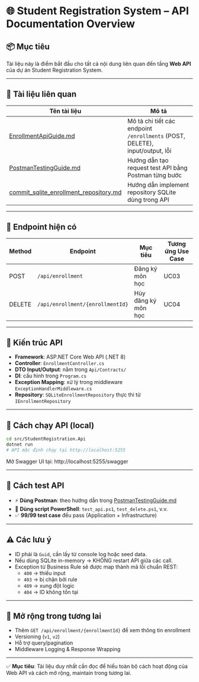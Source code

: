 # 🌐 Student Registration System – API Documentation Overview

## 📦 Mục tiêu

Tài liệu này là điểm bắt đầu cho tất cả nội dung liên quan đến tầng **Web API** của dự án Student Registration System.

---

## 📁 Tài liệu liên quan

| Tên tài liệu                      | Mô tả                                                                 |
|----------------------------------|----------------------------------------------------------------------|
| [EnrollmentApiGuide.md](EnrollmentApiGuide.md) | Mô tả chi tiết các endpoint `/enrollments` (POST, DELETE), input/output, lỗi |
| [PostmanTestingGuide.md](PostmanTestingGuide.md) | Hướng dẫn tạo request test API bằng Postman từng bước               |
| [commit_sqlite_enrollment_repository.md](../commit_sqlite_enrollment_repository.md) | Hướng dẫn implement repository SQLite dùng trong API                |

---

## 🔧 Endpoint hiện có

| Method | Endpoint                     | Mục tiêu                     | Tương ứng Use Case |
|--------|------------------------------|------------------------------|---------------------|
| POST   | `/api/enrollment`            | Đăng ký môn học              | UC03                |
| DELETE | `/api/enrollment/{enrollmentId}`| Hủy đăng ký môn học          | UC04                |

---

## 🧠 Kiến trúc API

- **Framework**: ASP.NET Core Web API (.NET 8)
- **Controller**: `EnrollmentController.cs`
- **DTO Input/Output**: nằm trong `Api/Contracts/`
- **DI**: cấu hình trong `Program.cs`
- **Exception Mapping**: xử lý trong middleware `ExceptionHandlerMiddleware.cs`
- **Repository**: `SQLiteEnrollmentRepository` thực thi từ `IEnrollmentRepository`

---

## 🚀 Cách chạy API (local)

```bash
cd src/StudentRegistration.Api
dotnet run
# API mặc định chạy tại http://localhost:5255
```

Mở Swagger UI tại: http://localhost:5255/swagger

---

## 🧪 Cách test API

- ⚡ **Dùng Postman**: theo hướng dẫn trong [PostmanTestingGuide.md](PostmanTestingGuide.md)
- 🧪 **Dùng script PowerShell**: `test_api.ps1`, `test_delete.ps1`, v.v.
- ✅ **99/99 test case** đều pass (Application + Infrastructure)

---

## ⚠️ Các lưu ý

- ID phải là `Guid`, cần lấy từ console log hoặc seed data.
- Nếu dùng SQLite in-memory → KHÔNG restart API giữa các call.
- Exception từ Business Rule sẽ được map thành mã lỗi chuẩn REST:
  - `400` → thiếu input
  - `403` → bị chặn bởi rule
  - `409` → xung đột logic
  - `404` → ID không tồn tại

---

## 📌 Mở rộng trong tương lai

- Thêm `GET /api/enrollment/{enrollmentId}` để xem thông tin enrollment
- Versioning (`v1`, `v2`)
- Hỗ trợ query/pagination
- Middleware Logging & Response Wrapping

---

✅ **Mục tiêu**: Tài liệu duy nhất cần đọc để hiểu toàn bộ cách hoạt động của Web API và cách mở rộng, maintain trong tương lai. 